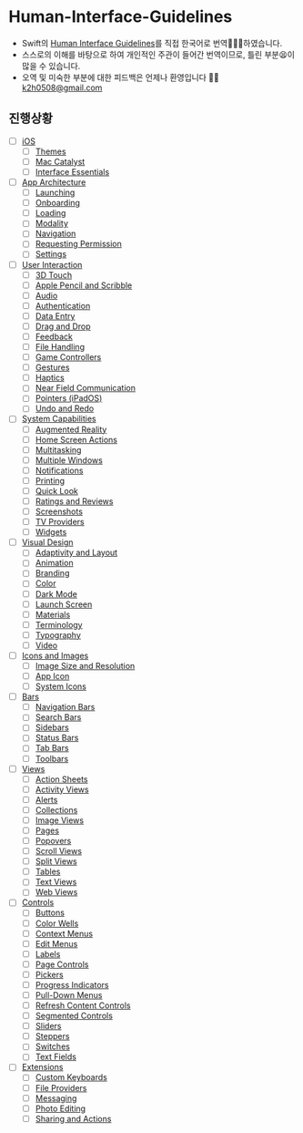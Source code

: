 # Human-Interface-Guidelines
* Swift의 [Human Interface Guidelines](https://developer.apple.com/design/human-interface-guidelines/ios/overview/themes/)를 직접 한국어로 번역🧑🏻‍💻하였습니다.
* 스스로의 이해를 바탕으로 하여 개인적인 주관이 들어간 번역이므로, 틀린 부분😫이 많을 수 있습니다.
* 오역 및 미숙한 부분에 대한 피드백은 언제나 환영입니다 🖐🏼
  k2h0508@gmail.com

## 진행상황
- [ ] [iOS](https://github.com/KangKyung/Apple-Guideline-kor/tree/main/Human%20Interface%20Guidelines/)
  - [ ] [Themes](https://github.com/KangKyung/Apple-Guideline-kor/tree/main/Human%20Interface%20Guidelines/)
  - [ ] [Mac Catalyst](https://github.com/KangKyung/Apple-Guideline-kor/tree/main/Human%20Interface%20Guidelines/)
  - [ ] [Interface Essentials](https://github.com/KangKyung/Apple-Guideline-kor/tree/main/Human%20Interface%20Guidelines/)

- [ ] [App Architecture](https://github.com/KangKyung/Apple-Guideline-kor/tree/main/Human%20Interface%20Guidelines/)
  - [ ] [Launching](https://github.com/KangKyung/Apple-Guideline-kor/tree/main/Human%20Interface%20Guidelines/)
  - [ ] [Onboarding](https://github.com/KangKyung/Apple-Guideline-kor/tree/main/Human%20Interface%20Guidelines/)
  - [ ] [Loading](https://github.com/KangKyung/Apple-Guideline-kor/tree/main/Human%20Interface%20Guidelines/)
  - [ ] [Modality](https://github.com/KangKyung/Apple-Guideline-kor/tree/main/Human%20Interface%20Guidelines/)
  - [ ] [Navigation](https://github.com/KangKyung/Apple-Guideline-kor/tree/main/Human%20Interface%20Guidelines/)
  - [ ] [Requesting Permission](https://github.com/KangKyung/Apple-Guideline-kor/tree/main/Human%20Interface%20Guidelines/)
  - [ ] [Settings](https://github.com/KangKyung/Apple-Guideline-kor/tree/main/Human%20Interface%20Guidelines/)

- [ ] [User Interaction](https://github.com/KangKyung/Apple-Guideline-kor/tree/main/Human%20Interface%20Guidelines/)
  - [ ] [3D Touch](https://github.com/KangKyung/Apple-Guideline-kor/tree/main/Human%20Interface%20Guidelines/)
  - [ ] [Apple Pencil and Scribble](https://github.com/KangKyung/Apple-Guideline-kor/tree/main/Human%20Interface%20Guidelines/)
  - [ ] [Audio](https://github.com/KangKyung/Apple-Guideline-kor/tree/main/Human%20Interface%20Guidelines/)
  - [ ] [Authentication](https://github.com/KangKyung/Apple-Guideline-kor/tree/main/Human%20Interface%20Guidelines/)
  - [ ] [Data Entry](https://github.com/KangKyung/Apple-Guideline-kor/tree/main/Human%20Interface%20Guidelines/)
  - [ ] [Drag and Drop](https://github.com/KangKyung/Apple-Guideline-kor/tree/main/Human%20Interface%20Guidelines/)
  - [ ] [Feedback](https://github.com/KangKyung/Apple-Guideline-kor/tree/main/Human%20Interface%20Guidelines/)
  - [ ] [File Handling](https://github.com/KangKyung/Apple-Guideline-kor/tree/main/Human%20Interface%20Guidelines/)
  - [ ] [Game Controllers](https://github.com/KangKyung/Apple-Guideline-kor/tree/main/Human%20Interface%20Guidelines/)
  - [ ] [Gestures](https://github.com/KangKyung/Apple-Guideline-kor/tree/main/Human%20Interface%20Guidelines/)
  - [ ] [Haptics](https://github.com/KangKyung/Apple-Guideline-kor/tree/main/Human%20Interface%20Guidelines/)
  - [ ] [Near Field Communication](https://github.com/KangKyung/Apple-Guideline-kor/tree/main/Human%20Interface%20Guidelines/)
  - [ ] [Pointers (iPadOS)](https://github.com/KangKyung/Apple-Guideline-kor/tree/main/Human%20Interface%20Guidelines/)
  - [ ] [Undo and Redo](https://github.com/KangKyung/Apple-Guideline-kor/tree/main/Human%20Interface%20Guidelines/)

- [ ] [System Capabilities](https://github.com/KangKyung/Apple-Guideline-kor/tree/main/Human%20Interface%20Guidelines/)
  - [ ] [Augmented Reality](https://github.com/KangKyung/Apple-Guideline-kor/tree/main/Human%20Interface%20Guidelines/)
  - [ ] [Home Screen Actions](https://github.com/KangKyung/Apple-Guideline-kor/tree/main/Human%20Interface%20Guidelines/)
  - [ ] [Multitasking](https://github.com/KangKyung/Apple-Guideline-kor/tree/main/Human%20Interface%20Guidelines/)
  - [ ] [Multiple Windows](https://github.com/KangKyung/Apple-Guideline-kor/tree/main/Human%20Interface%20Guidelines/)
  - [ ] [Notifications](https://github.com/KangKyung/Apple-Guideline-kor/tree/main/Human%20Interface%20Guidelines/)
  - [ ] [Printing](https://github.com/KangKyung/Apple-Guideline-kor/tree/main/Human%20Interface%20Guidelines/)
  - [ ] [Quick Look](https://github.com/KangKyung/Apple-Guideline-kor/tree/main/Human%20Interface%20Guidelines/)
  - [ ] [Ratings and Reviews](https://github.com/KangKyung/Apple-Guideline-kor/tree/main/Human%20Interface%20Guidelines/)
  - [ ] [Screenshots](https://github.com/KangKyung/Apple-Guideline-kor/tree/main/Human%20Interface%20Guidelines/)
  - [ ] [TV Providers](https://github.com/KangKyung/Apple-Guideline-kor/tree/main/Human%20Interface%20Guidelines/)
  - [ ] [Widgets](https://github.com/KangKyung/Apple-Guideline-kor/tree/main/Human%20Interface%20Guidelines/)

- [ ] [Visual Design](https://github.com/KangKyung/Apple-Guideline-kor/tree/main/Human%20Interface%20Guidelines/)
  - [ ] [Adaptivity and Layout](https://github.com/KangKyung/Apple-Guideline-kor/tree/main/Human%20Interface%20Guidelines/)
  - [ ] [Animation](https://github.com/KangKyung/Apple-Guideline-kor/tree/main/Human%20Interface%20Guidelines/)
  - [ ] [Branding](https://github.com/KangKyung/Apple-Guideline-kor/tree/main/Human%20Interface%20Guidelines/)
  - [ ] [Color](https://github.com/KangKyung/Apple-Guideline-kor/tree/main/Human%20Interface%20Guidelines/)
  - [ ] [Dark Mode](https://github.com/KangKyung/Apple-Guideline-kor/tree/main/Human%20Interface%20Guidelines/)
  - [ ] [Launch Screen](https://github.com/KangKyung/Apple-Guideline-kor/tree/main/Human%20Interface%20Guidelines/)
  - [ ] [Materials](https://github.com/KangKyung/Apple-Guideline-kor/tree/main/Human%20Interface%20Guidelines/)
  - [ ] [Terminology](https://github.com/KangKyung/Apple-Guideline-kor/tree/main/Human%20Interface%20Guidelines/)
  - [ ] [Typography](https://github.com/KangKyung/Apple-Guideline-kor/tree/main/Human%20Interface%20Guidelines/)
  - [ ] [Video](https://github.com/KangKyung/Apple-Guideline-kor/tree/main/Human%20Interface%20Guidelines/)

- [ ] [Icons and Images](https://github.com/KangKyung/Apple-Guideline-kor/tree/main/Human%20Interface%20Guidelines/)
  - [ ] [Image Size and Resolution](https://github.com/KangKyung/Apple-Guideline-kor/tree/main/Human%20Interface%20Guidelines/)
  - [ ] [App Icon](https://github.com/KangKyung/Apple-Guideline-kor/tree/main/Human%20Interface%20Guidelines/)
  - [ ] [System Icons](https://github.com/KangKyung/Apple-Guideline-kor/tree/main/Human%20Interface%20Guidelines/)

- [ ] [Bars](https://github.com/KangKyung/Apple-Guideline-kor/tree/main/Human%20Interface%20Guidelines/)
  - [ ] [Navigation Bars](https://github.com/KangKyung/Apple-Guideline-kor/tree/main/Human%20Interface%20Guidelines/)
  - [ ] [Search Bars](https://github.com/KangKyung/Apple-Guideline-kor/tree/main/Human%20Interface%20Guidelines/)
  - [ ] [Sidebars](https://github.com/KangKyung/Apple-Guideline-kor/tree/main/Human%20Interface%20Guidelines/)
  - [ ] [Status Bars](https://github.com/KangKyung/Apple-Guideline-kor/tree/main/Human%20Interface%20Guidelines/)
  - [ ] [Tab Bars](https://github.com/KangKyung/Apple-Guideline-kor/tree/main/Human%20Interface%20Guidelines/)
  - [ ] [Toolbars](https://github.com/KangKyung/Apple-Guideline-kor/tree/main/Human%20Interface%20Guidelines/)

- [ ] [Views](https://github.com/KangKyung/Apple-Guideline-kor/tree/main/Human%20Interface%20Guidelines/)
  - [ ] [Action Sheets](https://github.com/KangKyung/Apple-Guideline-kor/tree/main/Human%20Interface%20Guidelines/)
  - [ ] [Activity Views](https://github.com/KangKyung/Apple-Guideline-kor/tree/main/Human%20Interface%20Guidelines/)
  - [ ] [Alerts](https://github.com/KangKyung/Apple-Guideline-kor/tree/main/Human%20Interface%20Guidelines/)
  - [ ] [Collections](https://github.com/KangKyung/Apple-Guideline-kor/tree/main/Human%20Interface%20Guidelines/)
  - [ ] [Image Views](https://github.com/KangKyung/Apple-Guideline-kor/tree/main/Human%20Interface%20Guidelines/)
  - [ ] [Pages](https://github.com/KangKyung/Apple-Guideline-kor/tree/main/Human%20Interface%20Guidelines/)
  - [ ] [Popovers](https://github.com/KangKyung/Apple-Guideline-kor/tree/main/Human%20Interface%20Guidelines/)
  - [ ] [Scroll Views](https://github.com/KangKyung/Apple-Guideline-kor/tree/main/Human%20Interface%20Guidelines/)
  - [ ] [Split Views](https://github.com/KangKyung/Apple-Guideline-kor/tree/main/Human%20Interface%20Guidelines/)
  - [ ] [Tables](https://github.com/KangKyung/Apple-Guideline-kor/tree/main/Human%20Interface%20Guidelines/)
  - [ ] [Text Views](https://github.com/KangKyung/Apple-Guideline-kor/tree/main/Human%20Interface%20Guidelines/)
  - [ ] [Web Views](https://github.com/KangKyung/Apple-Guideline-kor/tree/main/Human%20Interface%20Guidelines/)

- [ ] [Controls](https://github.com/KangKyung/Apple-Guideline-kor/tree/main/Human%20Interface%20Guidelines/)
  - [ ] [Buttons](https://github.com/KangKyung/Apple-Guideline-kor/tree/main/Human%20Interface%20Guidelines/)
  - [ ] [Color Wells](https://github.com/KangKyung/Apple-Guideline-kor/tree/main/Human%20Interface%20Guidelines/)
  - [ ] [Context Menus](https://github.com/KangKyung/Apple-Guideline-kor/tree/main/Human%20Interface%20Guidelines/)
  - [ ] [Edit Menus](https://github.com/KangKyung/Apple-Guideline-kor/tree/main/Human%20Interface%20Guidelines/)
  - [ ] [Labels](https://github.com/KangKyung/Apple-Guideline-kor/tree/main/Human%20Interface%20Guidelines/)
  - [ ] [Page Controls](https://github.com/KangKyung/Apple-Guideline-kor/tree/main/Human%20Interface%20Guidelines/)
  - [ ] [Pickers](https://github.com/KangKyung/Apple-Guideline-kor/tree/main/Human%20Interface%20Guidelines/)
  - [ ] [Progress Indicators](https://github.com/KangKyung/Apple-Guideline-kor/tree/main/Human%20Interface%20Guidelines/)
  - [ ] [Pull-Down Menus](https://github.com/KangKyung/Apple-Guideline-kor/tree/main/Human%20Interface%20Guidelines/)
  - [ ] [Refresh Content Controls](https://github.com/KangKyung/Apple-Guideline-kor/tree/main/Human%20Interface%20Guidelines/)
  - [ ] [Segmented Controls](https://github.com/KangKyung/Apple-Guideline-kor/tree/main/Human%20Interface%20Guidelines/)
  - [ ] [Sliders](https://github.com/KangKyung/Apple-Guideline-kor/tree/main/Human%20Interface%20Guidelines/)
  - [ ] [Steppers](https://github.com/KangKyung/Apple-Guideline-kor/tree/main/Human%20Interface%20Guidelines/)
  - [ ] [Switches](https://github.com/KangKyung/Apple-Guideline-kor/tree/main/Human%20Interface%20Guidelines/)
  - [ ] [Text Fields](https://github.com/KangKyung/Apple-Guideline-kor/tree/main/Human%20Interface%20Guidelines/)

- [ ] [Extensions](https://github.com/KangKyung/Apple-Guideline-kor/tree/main/Human%20Interface%20Guidelines/)
  - [ ] [Custom Keyboards](https://github.com/KangKyung/Apple-Guideline-kor/tree/main/Human%20Interface%20Guidelines/)
  - [ ] [File Providers](https://github.com/KangKyung/Apple-Guideline-kor/tree/main/Human%20Interface%20Guidelines/)
  - [ ] [Messaging](https://github.com/KangKyung/Apple-Guideline-kor/tree/main/Human%20Interface%20Guidelines/)
  - [ ] [Photo Editing](https://github.com/KangKyung/Apple-Guideline-kor/tree/main/Human%20Interface%20Guidelines/)
  - [ ] [Sharing and Actions](https://github.com/KangKyung/Apple-Guideline-kor/tree/main/Human%20Interface%20Guidelines/)
